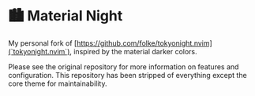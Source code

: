 # 🏙 Material Night

My personal fork of [https://github.com/folke/tokyonight.nvim](`tokyonight.nvim`), inspired by the material darker colors.

Please see the original repository for more information on features and configuration. This repository has been stripped of everything except the core theme for maintainability.
